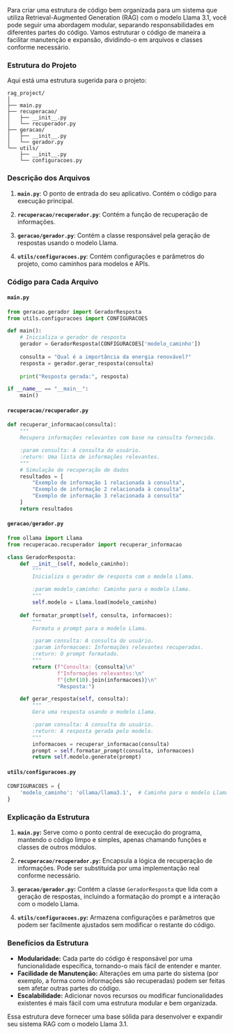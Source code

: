 Para criar uma estrutura de código bem organizada para um sistema que utiliza Retrieval-Augmented Generation (RAG) com o modelo Llama 3.1, você pode seguir uma abordagem modular, separando responsabilidades em diferentes partes do código. Vamos estruturar o código de maneira a facilitar manutenção e expansão, dividindo-o em arquivos e classes conforme necessário.

### Estrutura do Projeto

Aqui está uma estrutura sugerida para o projeto:

```
rag_project/
│
├── main.py
├── recuperacao/
│   ├── __init__.py
│   └── recuperador.py
├── geracao/
│   ├── __init__.py
│   └── gerador.py
└── utils/
    ├── __init__.py
    └── configuracoes.py
```

### Descrição dos Arquivos

1. **`main.py`**: O ponto de entrada do seu aplicativo. Contém o código para execução principal.

2. **`recuperacao/recuperador.py`**: Contém a função de recuperação de informações.

3. **`geracao/gerador.py`**: Contém a classe responsável pela geração de respostas usando o modelo Llama.

4. **`utils/configuracoes.py`**: Contém configurações e parâmetros do projeto, como caminhos para modelos e APIs.

### Código para Cada Arquivo

#### `main.py`

```python
from geracao.gerador import GeradorResposta
from utils.configuracoes import CONFIGURACOES

def main():
    # Inicializa o gerador de resposta
    gerador = GeradorResposta(CONFIGURACOES['modelo_caminho'])
    
    consulta = "Qual é a importância da energia renovável?"
    resposta = gerador.gerar_resposta(consulta)
    
    print("Resposta gerada:", resposta)

if __name__ == "__main__":
    main()
```

#### `recuperacao/recuperador.py`

```python
def recuperar_informacao(consulta):
    """
    Recupera informações relevantes com base na consulta fornecida.

    :param consulta: A consulta do usuário.
    :return: Uma lista de informações relevantes.
    """
    # Simulação de recuperação de dados
    resultados = [
        "Exemplo de informação 1 relacionada à consulta",
        "Exemplo de informação 2 relacionada à consulta",
        "Exemplo de informação 3 relacionada à consulta"
    ]
    return resultados
```

#### `geracao/gerador.py`

```python
from ollama import Llama
from recuperacao.recuperador import recuperar_informacao

class GeradorResposta:
    def __init__(self, modelo_caminho):
        """
        Inicializa o gerador de resposta com o modelo Llama.

        :param modelo_caminho: Caminho para o modelo Llama.
        """
        self.modelo = Llama.load(modelo_caminho)
    
    def formatar_prompt(self, consulta, informacoes):
        """
        Formata o prompt para o modelo Llama.

        :param consulta: A consulta do usuário.
        :param informacoes: Informações relevantes recuperadas.
        :return: O prompt formatado.
        """
        return (f"Consulta: {consulta}\n"
                f"Informações relevantes:\n"
                f"{chr(10).join(informacoes)}\n"
                "Resposta:")

    def gerar_resposta(self, consulta):
        """
        Gera uma resposta usando o modelo Llama.

        :param consulta: A consulta do usuário.
        :return: A resposta gerada pelo modelo.
        """
        informacoes = recuperar_informacao(consulta)
        prompt = self.formatar_prompt(consulta, informacoes)
        return self.modelo.generate(prompt)
```

#### `utils/configuracoes.py`

```python
CONFIGURACOES = {
    'modelo_caminho': 'ollama/llama3.1',  # Caminho para o modelo Llama
}
```

### Explicação da Estrutura

1. **`main.py`:** Serve como o ponto central de execução do programa, mantendo o código limpo e simples, apenas chamando funções e classes de outros módulos.

2. **`recuperacao/recuperador.py`:** Encapsula a lógica de recuperação de informações. Pode ser substituída por uma implementação real conforme necessário.

3. **`geracao/gerador.py`:** Contém a classe `GeradorResposta` que lida com a geração de respostas, incluindo a formatação do prompt e a interação com o modelo Llama.

4. **`utils/configuracoes.py`:** Armazena configurações e parâmetros que podem ser facilmente ajustados sem modificar o restante do código.

### Benefícios da Estrutura

- **Modularidade:** Cada parte do código é responsável por uma funcionalidade específica, tornando-o mais fácil de entender e manter.
- **Facilidade de Manutenção:** Alterações em uma parte do sistema (por exemplo, a forma como informações são recuperadas) podem ser feitas sem afetar outras partes do código.
- **Escalabilidade:** Adicionar novos recursos ou modificar funcionalidades existentes é mais fácil com uma estrutura modular e bem organizada.

Essa estrutura deve fornecer uma base sólida para desenvolver e expandir seu sistema RAG com o modelo Llama 3.1.